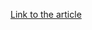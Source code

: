 [Link to the article](https://cybersecuritynews.com/ransomhub-ransomware-as-a-service-facing-internal-conflict/)
